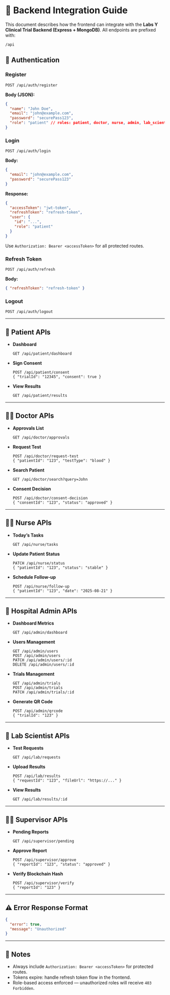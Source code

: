 # 🧩 Backend Integration Guide

This document describes how the frontend can integrate with the **Labs Y Clinical Trial Backend (Express + MongoDB)**.
All endpoints are prefixed with:

```
/api
```

## 🔑 Authentication

### Register

```http
POST /api/auth/register
```

**Body (JSON):**

```json
{
  "name": "John Doe",
  "email": "john@example.com",
  "password": "securePass123",
  "role": "patient" // roles: patient, doctor, nurse, admin, lab_scientist, supervisor
}
```

### Login

```http
POST /api/auth/login
```

**Body:**

```json
{
  "email": "john@example.com",
  "password": "securePass123"
}
```

**Response:**

```json
{
  "accessToken": "jwt-token",
  "refreshToken": "refresh-token",
  "user": {
    "id": "...",
    "role": "patient"
  }
}
```

Use `Authorization: Bearer <accessToken>` for all protected routes.

### Refresh Token

```http
POST /api/auth/refresh
```

**Body:**

```json
{ "refreshToken": "refresh-token" }
```

### Logout

```http
POST /api/auth/logout
```

---

## 👤 Patient APIs

* **Dashboard**

  ```http
  GET /api/patient/dashboard
  ```
* **Sign Consent**

  ```http
  POST /api/patient/consent
  { "trialId": "12345", "consent": true }
  ```
* **View Results**

  ```http
  GET /api/patient/results
  ```

---

## 👨‍⚕️ Doctor APIs

* **Approvals List**

  ```http
  GET /api/doctor/approvals
  ```
* **Request Test**

  ```http
  POST /api/doctor/request-test
  { "patientId": "123", "testType": "blood" }
  ```
* **Search Patient**

  ```http
  GET /api/doctor/search?query=John
  ```
* **Consent Decision**

  ```http
  POST /api/doctor/consent-decision
  { "consentId": "123", "status": "approved" }
  ```

---

## 🧑‍⚕️ Nurse APIs

* **Today’s Tasks**

  ```http
  GET /api/nurse/tasks
  ```
* **Update Patient Status**

  ```http
  PATCH /api/nurse/status
  { "patientId": "123", "status": "stable" }
  ```
* **Schedule Follow-up**

  ```http
  POST /api/nurse/follow-up
  { "patientId": "123", "date": "2025-08-21" }
  ```

---

## 🏥 Hospital Admin APIs

* **Dashboard Metrics**

  ```http
  GET /api/admin/dashboard
  ```
* **Users Management**

  ```http
  GET /api/admin/users
  POST /api/admin/users
  PATCH /api/admin/users/:id
  DELETE /api/admin/users/:id
  ```
* **Trials Management**

  ```http
  GET /api/admin/trials
  POST /api/admin/trials
  PATCH /api/admin/trials/:id
  ```
* **Generate QR Code**

  ```http
  POST /api/admin/qrcode
  { "trialId": "123" }
  ```

---

## 🔬 Lab Scientist APIs

* **Test Requests**

  ```http
  GET /api/lab/requests
  ```
* **Upload Results**

  ```http
  POST /api/lab/results
  { "requestId": "123", "fileUrl": "https://..." }
  ```
* **View Results**

  ```http
  GET /api/lab/results/:id
  ```

---

## 🧑‍💼 Supervisor APIs

* **Pending Reports**

  ```http
  GET /api/supervisor/pending
  ```
* **Approve Report**

  ```http
  POST /api/supervisor/approve
  { "reportId": "123", "status": "approved" }
  ```
* **Verify Blockchain Hash**

  ```http
  POST /api/supervisor/verify
  { "reportId": "123" }
  ```

---

## ⚠️ Error Response Format

```json
{
  "error": true,
  "message": "Unauthorized"
}
```

---

## 📌 Notes

* Always include `Authorization: Bearer <accessToken>` for protected routes.
* Tokens expire: handle refresh token flow in the frontend.
* Role-based access enforced — unauthorized roles will receive `403 Forbidden`.

